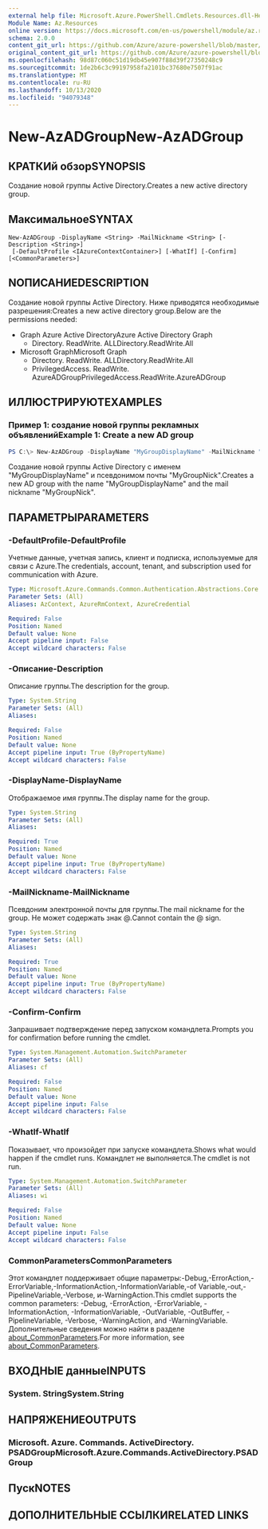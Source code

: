 ```yaml
---
external help file: Microsoft.Azure.PowerShell.Cmdlets.Resources.dll-Help.xml
Module Name: Az.Resources
online version: https://docs.microsoft.com/en-us/powershell/module/az.resources/new-azadgroup
schema: 2.0.0
content_git_url: https://github.com/Azure/azure-powershell/blob/master/src/Resources/Resources/help/New-AzADGroup.md
original_content_git_url: https://github.com/Azure/azure-powershell/blob/master/src/Resources/Resources/help/New-AzADGroup.md
ms.openlocfilehash: 98d87c060c51d19db45e907f88d39f27350248c9
ms.sourcegitcommit: 1de2b6c3c99197958fa2101bc37680e7507f91ac
ms.translationtype: MT
ms.contentlocale: ru-RU
ms.lasthandoff: 10/13/2020
ms.locfileid: "94079348"
---
```

# <span data-ttu-id="2d285-101">New-AzADGroup</span><span class="sxs-lookup"><span data-stu-id="2d285-101">New-AzADGroup</span></span>

## <span data-ttu-id="2d285-102">КРАТКИй обзор</span><span class="sxs-lookup"><span data-stu-id="2d285-102">SYNOPSIS</span></span>
<span data-ttu-id="2d285-103">Создание новой группы Active Directory.</span><span class="sxs-lookup"><span data-stu-id="2d285-103">Creates a new active directory group.</span></span>

## <span data-ttu-id="2d285-104">Максимальное</span><span class="sxs-lookup"><span data-stu-id="2d285-104">SYNTAX</span></span>

```
New-AzADGroup -DisplayName <String> -MailNickname <String> [-Description <String>]
 [-DefaultProfile <IAzureContextContainer>] [-WhatIf] [-Confirm] [<CommonParameters>]
```

## <span data-ttu-id="2d285-105">NОПИСАНИЕ</span><span class="sxs-lookup"><span data-stu-id="2d285-105">DESCRIPTION</span></span>
<span data-ttu-id="2d285-106">Создание новой группы Active Directory. Ниже приводятся необходимые разрешения:</span><span class="sxs-lookup"><span data-stu-id="2d285-106">Creates a new active directory group.Below are the permissions needed:</span></span>

- <span data-ttu-id="2d285-107">Graph Azure Active Directory</span><span class="sxs-lookup"><span data-stu-id="2d285-107">Azure Active Directory Graph</span></span>
  - <span data-ttu-id="2d285-108">Directory. ReadWrite. ALL</span><span class="sxs-lookup"><span data-stu-id="2d285-108">Directory.ReadWrite.All</span></span>
- <span data-ttu-id="2d285-109">Microsoft Graph</span><span class="sxs-lookup"><span data-stu-id="2d285-109">Microsoft Graph</span></span>
  - <span data-ttu-id="2d285-110">Directory. ReadWrite. ALL</span><span class="sxs-lookup"><span data-stu-id="2d285-110">Directory.ReadWrite.All</span></span>
  - <span data-ttu-id="2d285-111">PrivilegedAccess. ReadWrite. AzureADGroup</span><span class="sxs-lookup"><span data-stu-id="2d285-111">PrivilegedAccess.ReadWrite.AzureADGroup</span></span>

## <span data-ttu-id="2d285-112">ИЛЛЮСТРИРУЮТ</span><span class="sxs-lookup"><span data-stu-id="2d285-112">EXAMPLES</span></span>

### <span data-ttu-id="2d285-113">Пример 1: создание новой группы рекламных объявлений</span><span class="sxs-lookup"><span data-stu-id="2d285-113">Example 1: Create a new AD group</span></span>

```powershell
PS C:\> New-AzADGroup -DisplayName "MyGroupDisplayName" -MailNickname "MyGroupNick"
```

<span data-ttu-id="2d285-114">Создание новой группы Active Directory с именем "MyGroupDisplayName" и псевдонимом почты "MyGroupNick".</span><span class="sxs-lookup"><span data-stu-id="2d285-114">Creates a new AD group with the name "MyGroupDisplayName" and the mail nickname "MyGroupNick".</span></span>

## <span data-ttu-id="2d285-115">ПАРАМЕТРЫ</span><span class="sxs-lookup"><span data-stu-id="2d285-115">PARAMETERS</span></span>

### <span data-ttu-id="2d285-116">-DefaultProfile</span><span class="sxs-lookup"><span data-stu-id="2d285-116">-DefaultProfile</span></span>
<span data-ttu-id="2d285-117">Учетные данные, учетная запись, клиент и подписка, используемые для связи с Azure.</span><span class="sxs-lookup"><span data-stu-id="2d285-117">The credentials, account, tenant, and subscription used for communication with Azure.</span></span>

```yaml
Type: Microsoft.Azure.Commands.Common.Authentication.Abstractions.Core.IAzureContextContainer
Parameter Sets: (All)
Aliases: AzContext, AzureRmContext, AzureCredential

Required: False
Position: Named
Default value: None
Accept pipeline input: False
Accept wildcard characters: False
```

### <span data-ttu-id="2d285-118">-Описание</span><span class="sxs-lookup"><span data-stu-id="2d285-118">-Description</span></span>
<span data-ttu-id="2d285-119">Описание группы.</span><span class="sxs-lookup"><span data-stu-id="2d285-119">The description for the group.</span></span>

```yaml
Type: System.String
Parameter Sets: (All)
Aliases:

Required: False
Position: Named
Default value: None
Accept pipeline input: True (ByPropertyName)
Accept wildcard characters: False
```

### <span data-ttu-id="2d285-120">-DisplayName</span><span class="sxs-lookup"><span data-stu-id="2d285-120">-DisplayName</span></span>
<span data-ttu-id="2d285-121">Отображаемое имя группы.</span><span class="sxs-lookup"><span data-stu-id="2d285-121">The display name for the group.</span></span>

```yaml
Type: System.String
Parameter Sets: (All)
Aliases:

Required: True
Position: Named
Default value: None
Accept pipeline input: True (ByPropertyName)
Accept wildcard characters: False
```

### <span data-ttu-id="2d285-122">-MailNickname</span><span class="sxs-lookup"><span data-stu-id="2d285-122">-MailNickname</span></span>
<span data-ttu-id="2d285-123">Псевдоним электронной почты для группы.</span><span class="sxs-lookup"><span data-stu-id="2d285-123">The mail nickname for the group.</span></span> <span data-ttu-id="2d285-124">Не может содержать знак @.</span><span class="sxs-lookup"><span data-stu-id="2d285-124">Cannot contain the @ sign.</span></span>

```yaml
Type: System.String
Parameter Sets: (All)
Aliases:

Required: True
Position: Named
Default value: None
Accept pipeline input: True (ByPropertyName)
Accept wildcard characters: False
```

### <span data-ttu-id="2d285-125">-Confirm</span><span class="sxs-lookup"><span data-stu-id="2d285-125">-Confirm</span></span>
<span data-ttu-id="2d285-126">Запрашивает подтверждение перед запуском командлета.</span><span class="sxs-lookup"><span data-stu-id="2d285-126">Prompts you for confirmation before running the cmdlet.</span></span>

```yaml
Type: System.Management.Automation.SwitchParameter
Parameter Sets: (All)
Aliases: cf

Required: False
Position: Named
Default value: None
Accept pipeline input: False
Accept wildcard characters: False
```

### <span data-ttu-id="2d285-127">-WhatIf</span><span class="sxs-lookup"><span data-stu-id="2d285-127">-WhatIf</span></span>
<span data-ttu-id="2d285-128">Показывает, что произойдет при запуске командлета.</span><span class="sxs-lookup"><span data-stu-id="2d285-128">Shows what would happen if the cmdlet runs.</span></span>
<span data-ttu-id="2d285-129">Командлет не выполняется.</span><span class="sxs-lookup"><span data-stu-id="2d285-129">The cmdlet is not run.</span></span>

```yaml
Type: System.Management.Automation.SwitchParameter
Parameter Sets: (All)
Aliases: wi

Required: False
Position: Named
Default value: None
Accept pipeline input: False
Accept wildcard characters: False
```

### <span data-ttu-id="2d285-130">CommonParameters</span><span class="sxs-lookup"><span data-stu-id="2d285-130">CommonParameters</span></span>
<span data-ttu-id="2d285-131">Этот командлет поддерживает общие параметры:-Debug,-ErrorAction,-ErrorVariable,-InformationAction,-InformationVariable,-of Variable,-out,-PipelineVariable,-Verbose, и-WarningAction.</span><span class="sxs-lookup"><span data-stu-id="2d285-131">This cmdlet supports the common parameters: -Debug, -ErrorAction, -ErrorVariable, -InformationAction, -InformationVariable, -OutVariable, -OutBuffer, -PipelineVariable, -Verbose, -WarningAction, and -WarningVariable.</span></span> <span data-ttu-id="2d285-132">Дополнительные сведения можно найти в разделе [about_CommonParameters](http://go.microsoft.com/fwlink/?LinkID=113216).</span><span class="sxs-lookup"><span data-stu-id="2d285-132">For more information, see [about_CommonParameters](http://go.microsoft.com/fwlink/?LinkID=113216).</span></span>

## <span data-ttu-id="2d285-133">ВХОДНЫЕ данные</span><span class="sxs-lookup"><span data-stu-id="2d285-133">INPUTS</span></span>

### <span data-ttu-id="2d285-134">System. String</span><span class="sxs-lookup"><span data-stu-id="2d285-134">System.String</span></span>

## <span data-ttu-id="2d285-135">НАПРЯЖЕНИЕ</span><span class="sxs-lookup"><span data-stu-id="2d285-135">OUTPUTS</span></span>

### <span data-ttu-id="2d285-136">Microsoft. Azure. Commands. ActiveDirectory. PSADGroup</span><span class="sxs-lookup"><span data-stu-id="2d285-136">Microsoft.Azure.Commands.ActiveDirectory.PSADGroup</span></span>

## <span data-ttu-id="2d285-137">Пуск</span><span class="sxs-lookup"><span data-stu-id="2d285-137">NOTES</span></span>

## <span data-ttu-id="2d285-138">ДОПОЛНИТЕЛЬНЫЕ ССЫЛКИ</span><span class="sxs-lookup"><span data-stu-id="2d285-138">RELATED LINKS</span></span>

